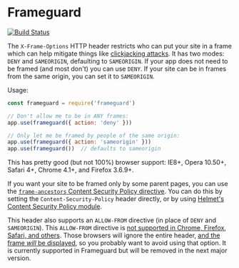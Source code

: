 Frameguard
==========
[![Build Status](https://travis-ci.org/helmetjs/frameguard.svg?branch=master)](https://travis-ci.org/helmetjs/frameguard)

The `X-Frame-Options` HTTP header restricts who can put your site in a frame which can help mitigate things like [clickjacking attacks](https://en.wikipedia.org/wiki/Clickjacking). It has two modes: `DENY` and `SAMEORIGIN`, defaulting to `SAMEORIGIN`. If your app does not need to be framed (and most don't) you can use `DENY`. If your site can be in frames from the same origin, you can set it to `SAMEORIGIN`.

Usage:

```javascript
const frameguard = require('frameguard')

// Don't allow me to be in ANY frames:
app.use(frameguard({ action: 'deny' }))

// Only let me be framed by people of the same origin:
app.use(frameguard({ action: 'sameorigin' }))
app.use(frameguard())  // defaults to sameorigin
```

This has pretty good (but not 100%) browser support: IE8+, Opera 10.50+, Safari 4+, Chrome 4.1+, and Firefox 3.6.9+.

If you want your site to be framed only by some parent pages, you can use the [`frame-ancestors` Content Security Policy directive](https://developer.mozilla.org/en-US/docs/Web/HTTP/Headers/Content-Security-Policy/frame-ancestors). You can do this by setting the `Content-Security-Policy` header directly, or by using [Helmet's Content Security Policy module](https://helmetjs.github.io/docs/csp/).

This header also supports an `ALLOW-FROM` directive (in place of `DENY` and `SAMEORIGIN`). This `ALLOW-FROM` directive is [not supported in Chrome, Firefox, Safari, and others](https://developer.mozilla.org/en-US/docs/Web/HTTP/X-Frame-Options#Browser_compatibility). Those browsers will ignore the entire header, [and the frame *will* be displayed](https://www.owasp.org/index.php/Clickjacking_Defense_Cheat_Sheet#Limitations_2), so you probably want to avoid using that option. It is currently supported in Frameguard but will be removed in the next major version.
